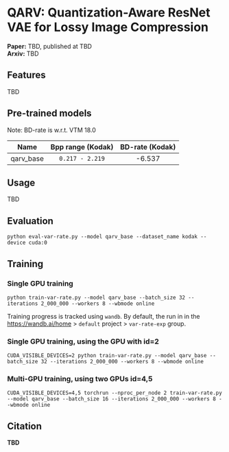 # QARV: Quantization-Aware ResNet VAE for Lossy Image Compression

**Paper:** TBD, published at TBD \
**Arxiv:** TBD


## Features
TBD


## Pre-trained models
Note: BD-rate is w.r.t. VTM 18.0

|   Name    | Bpp range (Kodak) | BD-rate (Kodak) |
|:---------:|:-----------------:|:---------------:|
| qarv_base |  `0.217 - 2.219`  |     -6.537      |


## Usage
TBD


## Evaluation
```
python eval-var-rate.py --model qarv_base --dataset_name kodak --device cuda:0
```


## Training

### Single GPU training
```
python train-var-rate.py --model qarv_base --batch_size 32 --iterations 2_000_000 --workers 8 --wbmode online
```
Training progress is tracked using `wandb`.
By default, the run in in the https://wandb.ai/home > `default` project > `var-rate-exp` group.

### Single GPU training, using the GPU with id=2
```
CUDA_VISIBLE_DEVICES=2 python train-var-rate.py --model qarv_base --batch_size 32 --iterations 2_000_000 --workers 8 --wbmode online
```

### Multi-GPU training, using two GPUs id=4,5
```
CUDA_VISIBLE_DEVICES=4,5 torchrun --nproc_per_node 2 train-var-rate.py --model qarv_base --batch_size 16 --iterations 2_000_000 --workers 8 --wbmode online
```


## Citation
**TBD**
